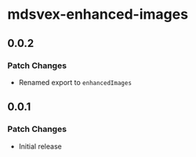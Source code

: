 # mdsvex-enhanced-images

## 0.0.2

### Patch Changes

- Renamed export to `enhancedImages`

## 0.0.1

### Patch Changes

- Initial release
